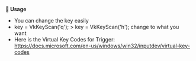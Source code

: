 **👾 Usage**
- You can change the key easily
- key = VkKeyScan('q'); >  key = VkKeyScan('h');  change to what you want
- Here is the Virtual Key Codes for Trigger: https://docs.microsoft.com/en-us/windows/win32/inputdev/virtual-key-codes
